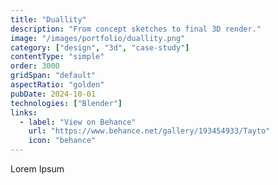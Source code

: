 ```yaml
---
title: "Duallity"
description: "From concept sketches to final 3D render."
image: "/images/portfolio/duallity.png"
category: ["design", "3d", "case-study"]
contentType: "simple"
order: 3000
gridSpan: "default"
aspectRatio: "golden"
pubDate: 2024-10-01
technologies: ["Blender"]
links:
  - label: "View on Behance"
    url: "https://www.behance.net/gallery/193454933/Tayto"
    icon: "behance"
---
```


Lorem Ipsum 